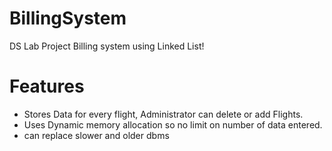 # BillingSystem
DS Lab Project
Billing system using Linked List!
<br>
# Features
* Stores Data for every flight, Administrator can delete or add Flights.
* Uses Dynamic memory allocation so no limit on number of data entered.
* can replace slower and older dbms
  
